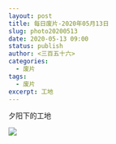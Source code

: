 ```yaml
---
layout: post
title: 每日废片-2020年05月13日
slug: photo20200513
date: 2020-05-13 09:00
status: publish
author: <三百五十六>
categories: 
  - 废片
tags: 
  - 废片
excerpt: 工地
---
```


夕阳下的工地

![](./images/20200513.jpg)